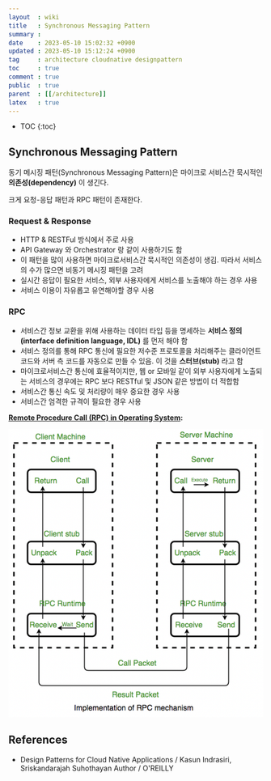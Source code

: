 ```yaml
---
layout  : wiki
title   : Synchronous Messaging Pattern
summary : 
date    : 2023-05-10 15:02:32 +0900
updated : 2023-05-10 15:12:24 +0900
tag     : architecture cloudnative designpattern
toc     : true
comment : true
public  : true
parent  : [[/architecture]]
latex   : true
---
```

* TOC
{:toc}

## Synchronous Messaging Pattern

동기 메시징 패턴(Synchronous Messaging Pattern)은 마이크로 서비스간 묵시적인 __의존성(dependency)__ 이 생긴다.

크게 요청-응답 패턴과 RPC 패턴이 존재한다.

### Request & Response

- HTTP & RESTFul 방식에서 주로 사용
- API Gateway 와 Orchestrator 랑 같이 사용하기도 함
- 이 패턴을 많이 사용하면 마이크로서비스간 묵시적인 의존성이 생김. 따라서 서비스의 수가 많으면 비동기 메시징 패턴을 고려
- 실시간 응답이 필요한 서비스, 외부 사용자에게 서비스를 노출해야 하는 경우 사용
- 서비스 이용이 자유롭고 유연해야할 경우 사용

### RPC

- 서비스간 정보 교환을 위해 사용하는 데이터 타입 등을 명세하는 __서비스 정의(interface definition language, IDL)__ 를 먼저 해야 함
- 서비스 정의를 통해 RPC 통신에 필요한 저수준 프로토콜을 처리해주는 클라이언트 코드와 서버 측 코드를 자동으로 만들 수 있음. 이 것을 __스터브(stub)__ 라고 함
- 마이크로서비스간 통신에 효율적이지만, 웹 or 모바일 같이 외부 사용자에게 노출되는 서비스의 경우에는 RPC 보다 RESTful 및 JSON 같은 방법이 더 적합함
- 서비스간 통신 속도 및 처리량이 매우 중요한 경우 사용
- 서비스간 엄격한 규격이 필요한 경우 사용

__[Remote Procedure Call (RPC) in Operating System](https://www.geeksforgeeks.org/remote-procedure-call-rpc-in-operating-system/):__

![](/resource/wiki/architecture-sync-messaging/rpc.png)

## References

- Design Patterns for Cloud Native Applications / Kasun Indrasiri, Sriskandarajah Suhothayan Author / O'REILLY

